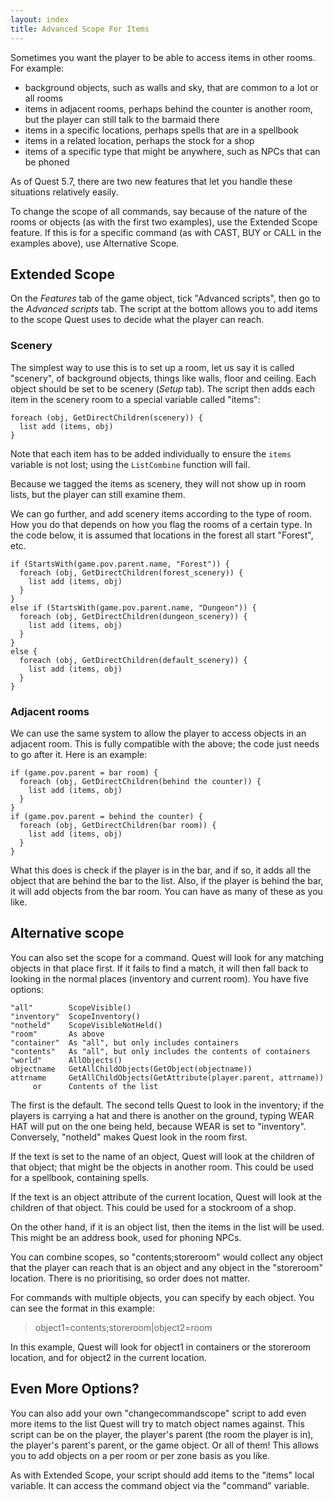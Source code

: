 ```yaml
---
layout: index
title: Advanced Scope For Items
---
```



Sometimes you want the player to be able to access items in other rooms. For example:

-  background objects, such as walls and sky, that are common to a lot or all rooms
-  items in adjacent rooms, perhaps behind the counter is another room, but the player can still talk to the barmaid there
-  items in a specific locations, perhaps spells that are in a spellbook
-  items in a related location, perhaps the stock for a shop
-  items of a specific type that might be anywhere, such as NPCs that can be phoned

As of Quest 5.7, there are two new features that let you handle these situations relatively easily.

To change the scope of all commands, say because of the nature of the rooms or objects (as with the first two examples), use the Extended Scope feature. If this is for a specific command (as with CAST, BUY or CALL in the examples above), use Alternative Scope.

Extended Scope
--------------

On the _Features_ tab of the game object, tick "Advanced scripts", then go to the _Advanced scripts_ tab. The script at the bottom allows you to add items to the scope Quest uses to decide what the player can reach.


### Scenery

The simplest way to use this is to set up a room, let us say it is called "scenery", of background objects, things like walls, floor and ceiling. Each object should be set to be scenery (_Setup_ tab). The script then adds each item in the scenery room to a special variable called "items":

```
foreach (obj, GetDirectChildren(scenery)) {
  list add (items, obj)
}
```

Note that each item has to be added individually to ensure the `items` variable is not lost; using the `ListCombine` function will fail.

Because we tagged the items as scenery, they will not show up in room lists, but the player can still examine them.

We can go further, and add scenery items according to the type of room. How you do that depends on how you flag the rooms of a certain type. In the code below, it is assumed that locations in the forest all start "Forest", etc.

```
if (StartsWith(game.pov.parent.name, "Forest")) {
  foreach (obj, GetDirectChildren(forest_scenery)) {
    list add (items, obj)
  }
}
else if (StartsWith(game.pov.parent.name, "Dungeon")) {
  foreach (obj, GetDirectChildren(dungeon_scenery)) {
    list add (items, obj)
  }
}
else {
  foreach (obj, GetDirectChildren(default_scenery)) {
    list add (items, obj)
  }
}
```

### Adjacent rooms

We can use the same system to allow the player to access objects in an adjacent room. This is fully compatible with the above; the code just needs to go after it. Here is an example:

```
if (game.pov.parent = bar room) {
  foreach (obj, GetDirectChildren(behind the counter)) {
    list add (items, obj)
  }
}
if (game.pov.parent = behind the counter) {
  foreach (obj, GetDirectChildren(bar room)) {
    list add (items, obj)
  }
}
```

What this does is check if the player is in the bar, and if so, it adds all the object that are behind the bar to the list. Also, if the player is behind the bar, it will add objects from the bar room. You can have as many of these as you like.


Alternative scope
-----------------

You can also set the scope for a command. Quest will look for any matching objects in that place first. If it fails to find a match, it will then fall back to looking in the normal places (inventory and current room). You have five options:

```
"all"        ScopeVisible()
"inventory"  ScopeInventory()
"notheld"    ScopeVisibleNotHeld()
"room"       As above
"container"  As "all", but only includes containers
"contents"   As "all", but only includes the contents of containers
"world"      AllObjects()
objectname   GetAllChildObjects(GetObject(objectname))
attrname     GetAllChildObjects(GetAttribute(player.parent, attrname))
     or      Contents of the list
```

The first is the default. The second tells Quest to look in the inventory; if the players is carrying a hat and there is another on the ground, typing WEAR HAT will put on the one being held, because WEAR is set to "inventory". Conversely, "notheld" makes Quest look in the room first.

If the text is set to the name of an object, Quest will look at the children of that object; that might be the objects in another room. This could be used for a spellbook, containing spells.

If the text is an object attribute of the current location, Quest will look at the children of that object. This could be used for a stockroom of a shop.

On the other hand, if it is an object list, then the items in the list will be used. This might be an address book, used for phoning NPCs.

You can combine scopes, so "contents;storeroom" would collect any object that the player can reach that is an object and any object in the "storeroom" location. There is no prioritising, so order does not matter.

For commands with multiple objects, you can specify by each object. You can see the format in this example:

> object1=contents;storeroom|object2=room

In this example, Quest will look for object1 in containers or the storeroom location, and for object2 in the current location.


Even More Options?
------------------
You can also add your own "changecommandscope" script to add even more items to the list Quest will try to match object names against. This script can be on the player, the player's parent (the room the player is in), the player's parent's parent, or the game object. Or all of them! This allows you to add objects on a per room or per zone basis as you like.

As with Extended Scope, your script should add items to the "items" local variable. It can access the command object via the "command" variable.

